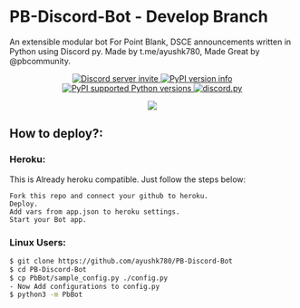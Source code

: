 # PB-Discord-Bot - Develop Branch
An extensible modular bot For Point Blank, DSCE announcements written in Python using Discord py.
Made by t.me/ayushk780, Made Great by @pbcommunity.

<p align="center">
  <a href="https://discord.gg/GSpqRnU">
    <img src="https://discordapp.com/api/guilds/707715073308753921/widget.png?style=shield" alt="Discord server invite" />
  </a>
  <a href="https://pypi.python.org/pypi/discord.py">
    <img src="https://img.shields.io/pypi/v/discord.py.svg" alt="PyPI version info" />
  </a>
  <a href="https://pypi.python.org/pypi/discord.py">
    <img src="https://img.shields.io/pypi/pyversions/discord.py.svg" alt="PyPI supported Python versions" />
  </a>
  <a href="https://github.com/Rapptz/discord.py/">
    <img src="https://img.shields.io/badge/discord-py-blue.svg" alt="discord.py" />
  </a>
</p>
<p align="center">
  <a href="http://makeapullrequest.com">
    <img src="https://img.shields.io/badge/PRs-welcome-brightgreen.svg">
  </a>
</p>

## How to deploy?:
### Heroku:
This is Already heroku compatible. Just follow the steps below:
```
Fork this repo and connect your github to heroku. 
Deploy. 
Add vars from app.json to heroku settings.
Start your Bot app.
```

### Linux Users:
 ```bash
$ git clone https://github.com/ayushk780/PB-Discord-Bot
$ cd PB-Discord-Bot
$ cp PbBot/sample_config.py ./config.py
- Now Add configurations to config.py
$ python3 -m PbBot
```
